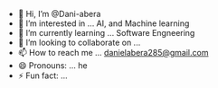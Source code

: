 - 👋 Hi, I’m @Dani-abera
- 👀 I’m interested in ... AI, and Machine learning
- 🌱 I’m currently learning ...  Software Engneering 
- 💞️ I’m looking to collaborate on ... 
- 📫 How to reach me ... danielabera285@gmail.com
- 😄 Pronouns: ... he
- ⚡ Fun fact: ... 

<!---
Dani-abera/Dani-abera is a ✨ special ✨ repository because its `README.md` (this file) appears on your GitHub profile.
You can click the Preview link to take a look at your changes.
--->
